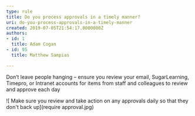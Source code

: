 ```yaml
---
type: rule
title: Do you process approvals in a timely manner?
uri: do-you-process-approvals-in-a-timely-manner
created: 2019-07-05T21:54:17.0000000Z
authors:
- id: 1
  title: Adam Cogan
- id: 95
  title: Matthew Sampias

---
```


Don’t leave people hanging – ensure you review your email, SugarLearning, Timepro, or Intranet accounts for items from staff and colleagues to review and approve each day


![ Make sure you review and take action on any approvals daily so that they don't back up](require approval.jpg)
